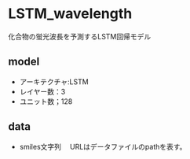 # LSTM_wavelength
化合物の蛍光波長を予測するLSTM回帰モデル


## model

* アーキテクチャ:LSTM
* レイヤー数：3
* ユニット数；128

## data

* smiles文字列
　URLはデータファイルのpathを表す。
